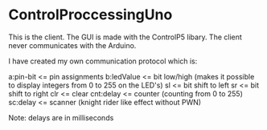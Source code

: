 ControlProccessingUno
=====================

This is the client.
The GUI is made with the ControlP5 libary.
The client never communicates with the Arduino.

I have created my own communication protocol which is:

a:pin-bit <= pin assignments
b:ledValue <= bit low/high
(makes it possible to display integers from 0 to 255 on the LED's)
sl <= bit shift to left
sr <= bit shift to right
clr <= clear
cnt:delay <= counter (counting from 0 to 255)
sc:delay <= scanner (knight rider like effect without PWN)

Note: delays are in milliseconds
